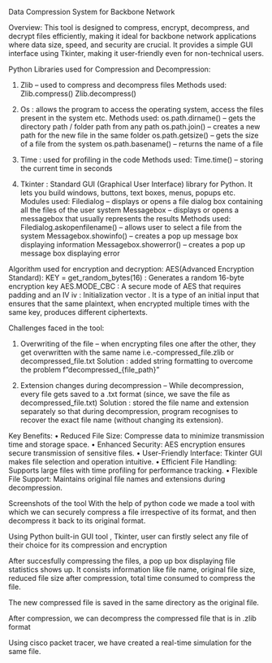 Data Compression System for Backbone Network

Overview:
This tool is designed to compress, encrypt, decompress, and decrypt files efficiently, making it ideal for backbone network applications where data size, speed, and security are crucial. It provides a simple GUI interface using Tkinter, making it user-friendly even for non-technical users.

Python Libraries used for Compression and Decompression:
1) Zlib – used to compress and decompress files 
Methods used:
Zlib.compress()
Zlib.decompress() 

2) Os : allows the program to access the operating system, access the files present in the system etc.
Methods used:
os.path.dirname() – gets the directory path / folder path from any path
os.path.join() – creates a new path for the new file in the same folder
os.path.getsize() – gets the size of a file from the system
os.path.basename() – returns the name of a file

3) Time : used for profiling in the code
Methods used:
Time.time() – storing the current time in seconds

4) Tkinter : Standard GUI (Graphical User Interface) library for Python. It lets you build windows, buttons, text boxes, menus, popups etc.
Modules used:
Filedialog – displays or opens a file dialog box containing all the files of the user system
Messagebox – displays or opens a messagebox that usually represents the results
Methods used:
Filedialog.askopenfilename() – allows user to select a file from the system
Messagebox.showinfo() – creates a pop up message box displaying information
Messagebox.showerror() – creates a pop up message box displaying error

Algorithm used for encryption and decryption:
AES(Advanced Encryption Standard):
KEY = get_random_bytes(16) : Generates a random 16-byte encryption key
AES.MODE_CBC : A secure mode of AES that requires padding and an IV
iv : Initialization vector . It is a type of an initial input that ensures that the same plaintext, when encrypted multiple times with the same key, produces different ciphertexts. 

Challenges faced in the tool: 
1) Overwriting of the file – when encrypting files one after the other, they get overwritten with the same name i.e.-compressed_file.zlib or decompressed_file.txt
Solution : added string formatting to overcome the problem
f”decompressed_{file_path}” 

2) Extension changes during decompression – While decompression, every file gets saved to a .txt format (since, we save the file as decompressed_file.txt)
Solution : stored the file name and extension separately so that during decompression, program recognises to recover the exact file name (without changing its extension).

Key Benefits:
•	Reduced File Size: Compresse data to minimize transmission time and storage space.
•	Enhanced Security: AES encryption ensures secure transmission of sensitive files.
•	User-Friendly Interface: Tkinter GUI makes file selection and operation intuitive.
•	Efficient File Handling: Supports large files with time profiling for performance tracking.
•	Flexible File Support: Maintains original file names and extensions during decompression.














Screenshots of the tool 
With the help of python code we made a tool with which we can securely compress a file irrespective of its format, and then decompress it back to its original format.

 

Using Python built-in GUI tool , Tkinter, user can firstly select any file of their choice for its compression and encryption

 
After succesfully compressing the files, a pop up box displaying file statistics shows up. It consists information like file name, original file size, reduced file size after compression, total time consumed to compress the file.
 
 The new compressed file is saved in the same directory as the original file.
 
After compression, we can decompress the compressed file that is in .zlib format
 

Using cisco packet tracer, we have created a real-time simulation for the same file.
 




